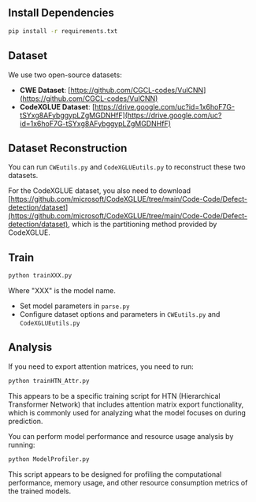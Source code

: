 ## Install Dependencies
```bash
pip install -r requirements.txt
```

## Dataset
We use two open-source datasets:

+ **CWE Dataset**: [https://github.com/CGCL-codes/VulCNN](https://github.com/CGCL-codes/VulCNN)
+ **CodeXGLUE Dataset**: [https://drive.google.com/uc?id=1x6hoF7G-tSYxg8AFybggypLZgMGDNHfF](https://drive.google.com/uc?id=1x6hoF7G-tSYxg8AFybggypLZgMGDNHfF)

## Dataset Reconstruction
You can run `CWEutils.py` and `CodeXGLUEutils.py` to reconstruct these two datasets.

For the CodeXGLUE dataset, you also need to download [https://github.com/microsoft/CodeXGLUE/tree/main/Code-Code/Defect-detection/dataset](https://github.com/microsoft/CodeXGLUE/tree/main/Code-Code/Defect-detection/dataset), which is the partitioning method provided by CodeXGLUE.

## Train
```bash
python trainXXX.py
```

Where "XXX" is the model name.

+ Set model parameters in `parse.py`
+ Configure dataset options and parameters in `CWEutils.py` and `CodeXGLUEutils.py`

## Analysis
If you need to export attention matrices, you need to run:

```bash
python trainHTN_Attr.py
```

This appears to be a specific training script for HTN (Hierarchical Transformer Network) that includes attention matrix export functionality, which is commonly used for analyzing what the model focuses on during prediction.



You can perform model performance and resource usage analysis by running:
```bash
python ModelProfiler.py
```

This script appears to be designed for profiling the computational performance, memory usage, and other resource consumption metrics of the trained models.
